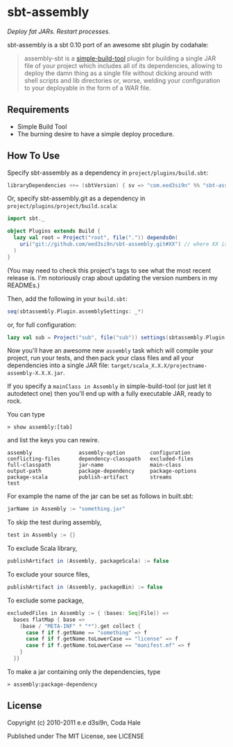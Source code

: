 sbt-assembly
============

*Deploy fat JARs. Restart processes.*

sbt-assembly is a sbt 0.10 port of an awesome sbt plugin by codahale:

> assembly-sbt is a [simple-build-tool](http://code.google.com/p/simple-build-tool/)
plugin for building a single JAR file of your project which includes all of its
dependencies, allowing to deploy the damn thing as a single file without dicking
around with shell scripts and lib directories or, worse, welding your
configuration to your deployable in the form of a WAR file.

Requirements
------------

* Simple Build Tool
* The burning desire to have a simple deploy procedure.


How To Use
----------

Specify sbt-assembly as a dependency in `project/plugins/build.sbt`:

```scala
libraryDependencies <+= (sbtVersion) { sv => "com.eed3si9n" %% "sbt-assembly" % ("sbt" + sv + "_0.4") }
```

Or, specify sbt-assembly.git as a dependency in `project/plugins/project/build.scala`:

```scala
import sbt._

object Plugins extends Build {
  lazy val root = Project("root", file(".")) dependsOn(
    uri("git://github.com/eed3si9n/sbt-assembly.git#XX") // where XX is branch
  )
}
```

(You may need to check this project's tags to see what the most recent release
is. I'm notoriously crap about updating the version numbers in my READMEs.)

Then, add the following in your `build.sbt`:

```scala
seq(sbtassembly.Plugin.assemblySettings: _*)
```

or, for full configuration:

```scala
lazy val sub = Project("sub", file("sub")) settings(sbtassembly.Plugin.assemblySettings: _*)
```

Now you'll have an awesome new `assembly` task which will compile your project,
run your tests, and then pack your class files and all your dependencies into a
single JAR file: `target/scala_X.X.X/projectname-assembly-X.X.X.jar`.

If you specify a `mainClass in Assembly` in simple-build-tool (or just let it autodetect
one) then you'll end up with a fully executable JAR, ready to rock.

You can type

    > show assembly:[tab]

and list the keys you can rewire.

    assembly               assembly-option        configuration
    conflicting-files      dependency-classpath   excluded-files
    full-classpath         jar-name               main-class
    output-path            package-dependency     package-options
    package-scala          publish-artifact       streams
    test

For example the name of the jar can be set as follows in built.sbt:

```scala
jarName in Assembly := "something.jar"
```

To skip the test during assembly,

```scala
test in Assembly := {}
```

To exclude Scala library,

```scala
publishArtifact in (Assembly, packageScala) := false
```

To exclude your source files,

```scala
publishArtifact in (Assembly, packageBin) := false
```

To exclude some package,

```scala
excludedFiles in Assembly := { (bases: Seq[File]) =>
  bases flatMap { base =>
    (base / "META-INF" * "*").get collect {
      case f if f.getName == "something" => f
      case f if f.getName.toLowerCase == "license" => f
      case f if f.getName.toLowerCase == "manifest.mf" => f
    }
  }}
```

To make a jar containing only the dependencies, type

    > assembly:package-dependency

License
-------

Copyright (c) 2010-2011 e.e d3si9n, Coda Hale

Published under The MIT License, see LICENSE
